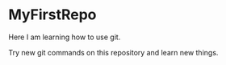 # MyFirstRepo
Here I am learning how to use git.

Try new git commands on this repository and learn new things. 
